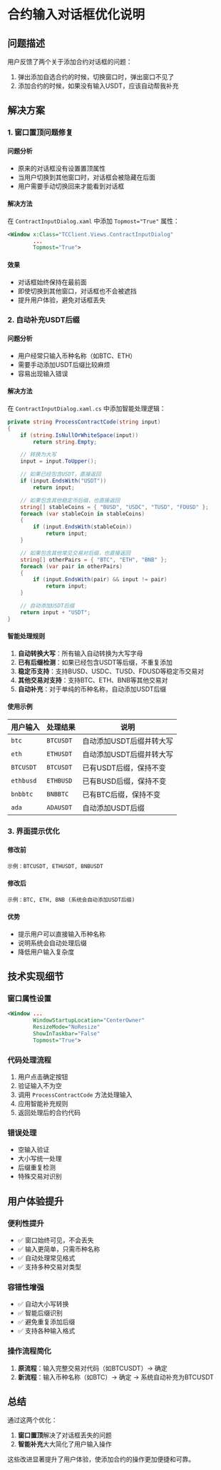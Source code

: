 # 合约输入对话框优化说明

## 问题描述

用户反馈了两个关于添加合约对话框的问题：
1. 弹出添加自选合约的时候，切换窗口时，弹出窗口不见了
2. 添加合约的时候，如果没有输入USDT，应该自动帮我补充

## 解决方案

### 1. 窗口置顶问题修复

#### 问题分析
- 原来的对话框没有设置置顶属性
- 当用户切换到其他窗口时，对话框会被隐藏在后面
- 用户需要手动切换回来才能看到对话框

#### 解决方法
在 `ContractInputDialog.xaml` 中添加 `Topmost="True"` 属性：

```xml
<Window x:Class="TCClient.Views.ContractInputDialog"
        ...
        Topmost="True">
```

#### 效果
- 对话框始终保持在最前面
- 即使切换到其他窗口，对话框也不会被遮挡
- 提升用户体验，避免对话框丢失

### 2. 自动补充USDT后缀

#### 问题分析
- 用户经常只输入币种名称（如BTC、ETH）
- 需要手动添加USDT后缀比较麻烦
- 容易出现输入错误

#### 解决方法
在 `ContractInputDialog.xaml.cs` 中添加智能处理逻辑：

```csharp
private string ProcessContractCode(string input)
{
    if (string.IsNullOrWhiteSpace(input))
        return string.Empty;

    // 转换为大写
    input = input.ToUpper();

    // 如果已经包含USDT，直接返回
    if (input.EndsWith("USDT"))
        return input;

    // 如果包含其他稳定币后缀，也直接返回
    string[] stableCoins = { "BUSD", "USDC", "TUSD", "FDUSD" };
    foreach (var stableCoin in stableCoins)
    {
        if (input.EndsWith(stableCoin))
            return input;
    }

    // 如果包含其他常见交易对后缀，也直接返回
    string[] otherPairs = { "BTC", "ETH", "BNB" };
    foreach (var pair in otherPairs)
    {
        if (input.EndsWith(pair) && input != pair)
            return input;
    }

    // 自动添加USDT后缀
    return input + "USDT";
}
```

#### 智能处理规则

1. **自动转换大写**：所有输入自动转换为大写字母
2. **已有后缀检测**：如果已经包含USDT等后缀，不重复添加
3. **稳定币支持**：支持BUSD、USDC、TUSD、FDUSD等稳定币交易对
4. **其他交易对支持**：支持BTC、ETH、BNB等其他交易对
5. **自动补充**：对于单纯的币种名称，自动添加USDT后缀

#### 使用示例

| 用户输入 | 处理结果 | 说明 |
|---------|---------|------|
| `btc` | `BTCUSDT` | 自动添加USDT后缀并转大写 |
| `eth` | `ETHUSDT` | 自动添加USDT后缀并转大写 |
| `BTCUSDT` | `BTCUSDT` | 已有USDT后缀，保持不变 |
| `ethbusd` | `ETHBUSD` | 已有BUSD后缀，保持不变 |
| `bnbbtc` | `BNBBTC` | 已有BTC后缀，保持不变 |
| `ada` | `ADAUSDT` | 自动添加USDT后缀 |

### 3. 界面提示优化

#### 修改前
```
示例：BTCUSDT, ETHUSDT, BNBUSDT
```

#### 修改后
```
示例：BTC, ETH, BNB (系统会自动添加USDT后缀)
```

#### 优势
- 提示用户可以直接输入币种名称
- 说明系统会自动处理后缀
- 降低用户输入复杂度

## 技术实现细节

### 窗口属性设置
```xml
<Window ...
        WindowStartupLocation="CenterOwner" 
        ResizeMode="NoResize"
        ShowInTaskbar="False"
        Topmost="True">
```

### 代码处理流程
1. 用户点击确定按钮
2. 验证输入不为空
3. 调用 `ProcessContractCode` 方法处理输入
4. 应用智能补充规则
5. 返回处理后的合约代码

### 错误处理
- 空输入验证
- 大小写统一处理
- 后缀重复检测
- 特殊交易对识别

## 用户体验提升

### 便利性提升
- ✅ 窗口始终可见，不会丢失
- ✅ 输入更简单，只需币种名称
- ✅ 自动处理常见格式
- ✅ 支持多种交易对类型

### 容错性增强
- ✅ 自动大小写转换
- ✅ 智能后缀识别
- ✅ 避免重复添加后缀
- ✅ 支持各种输入格式

### 操作流程简化
1. **原流程**：输入完整交易对代码（如BTCUSDT）→ 确定
2. **新流程**：输入币种名称（如BTC）→ 确定 → 系统自动补充为BTCUSDT

## 总结

通过这两个优化：
1. **窗口置顶**解决了对话框丢失的问题
2. **智能补充**大大简化了用户输入操作

这些改进显著提升了用户体验，使添加合约的操作更加便捷和可靠。 